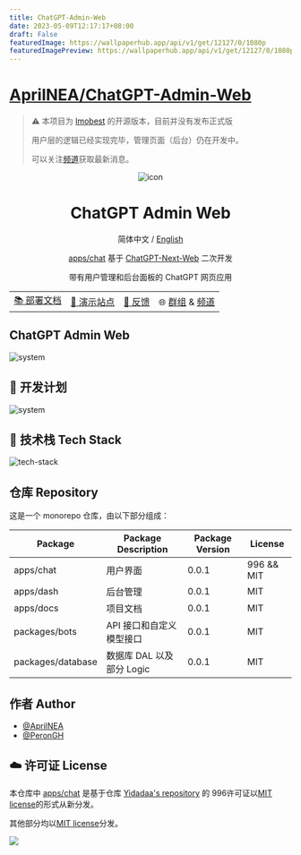 ```yaml
---
title: ChatGPT-Admin-Web
date: 2023-05-09T12:17:17+08:00
draft: False
featuredImage: https://wallpaperhub.app/api/v1/get/12127/0/1080p
featuredImagePreview: https://wallpaperhub.app/api/v1/get/12127/0/1080p
---
```


# [AprilNEA/ChatGPT-Admin-Web](https://github.com/AprilNEA/ChatGPT-Admin-Web)

> ⚠️ 本项目为 [lmobest](https://lmo.best) 的开源版本，目前并没有发布正式版
>
> 用户层的逻辑已经实现完毕，管理页面（后台）仍在开发中。
> 
> 可以关注[频道](https://t.me/s/ChatGPTAdminWebChannel)获取最新消息。

<div align="center">

<img src="apps/docs/static/img/icon.svg" alt="icon"/>

<h1 align="center">ChatGPT Admin Web</h1>

简体中文 / [English](./README_EN.md)

[apps/chat](./apps/chat/README.md)
基于 [ChatGPT-Next-Web](https://github.com/Yidadaa/ChatGPT-Next-Web/tree/b1f27aaf93c88c088db6bae5ac8163e2ffe991bd)
二次开发

带有用户管理和后台面板的 ChatGPT 网页应用

<table>
    <tbody>
      <tr>
        <td>
          <a href="https://docs.lmo.best/">📚 部署文档</a>
        </td>
        <td>
          <a href="https://lmo.best/">🎦 演示站点</a>
        </td>
        <td>
          <a href="https://github.com/AprilNEA/ChatGPT-April-Web/issues">💬 反馈</a>
        </td>
        <td>
          🌐 <a href="https://t.me/ChatGPTAdminWeb">群组</a> & <a href="https://t.me/ChatGPTAdminWebChannel">频道</a>
        </td>
      </tr>
    </tbody>
  </table>
</div>

## ChatGPT Admin Web

<img src="./docs/system.svg" alt="system"/>

## 🤩 开发计划

<img src="./docs/roadmap.svg" alt="system"/>

## 🚀 技术栈 Tech Stack

<img src="./docs/tech-stack.svg" alt="tech-stack"/>

## 仓库 Repository

这是一个 monorepo 仓库，由以下部分组成：

| Package           | Package Description | Package Version | License    |
|-------------------|---------------------|-----------------|------------|
| apps/chat         | 用户界面                | 0.0.1           | 996 && MIT |
| apps/dash         | 后台管理                | 0.0.1           | MIT        |
| apps/docs         | 项目文档                | 0.0.1           | MIT        |
| packages/bots     | API 接口和自定义模型接口      | 0.0.1           | MIT        |
| packages/database | 数据库 DAL 以及部分 Logic  | 0.0.1           | MIT        |

## 作者 Author

- [@AprilNEA](https://github.com/AprilNEA)
- [@PeronGH](https://github.com/PeronGH)

## ☁️ 许可证 License

本仓库中 [apps/chat](./apps/chat) 是基于仓库 [Yidadaa's repository](https://github.com/Yidadaa/ChatGPT-Next-Web) 的
996许可证以[MIT license](./LICENSE)的形式从新分发。

其他部分均以[MIT license](./LICENSE)分发。

<img src="https://hits-app.vercel.app/hits?url=https%3A%2F%2Fgithub.com%2FAprilNEA%2FChatGPT-Admin-Web" />
